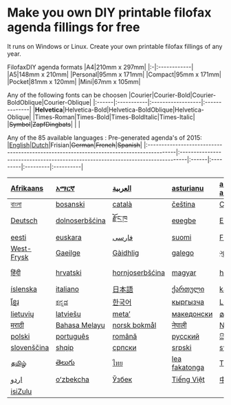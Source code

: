 # Make you own DIY printable filofax agenda fillings for free #

It runs on Windows or Linux. Create your own printable filofax fillings of any year.

FilofaxDIY agenda formats
|A4|210mm x 297mm|
|:-|:------------|
|A5|148mm x 210mm|
|Personal|95mm x 171mm|
|Compact|95mm x 171mm|
|Pocket|81mm x 120mm|
|Mini|67mm x 105mm|

Any of the following fonts can be choosen
|Courier|Courier-Bold|Courier-BoldOblique|Courier-Oblique|
|:------|:-----------|:------------------|:--------------|
|**Helvetica**|Helvetica-Bold|Helvetica-BoldOblique|Helvetica-Oblique|
|Times-Roman|Times-Bold|Times-BoldItalic|Times-Italic|
|~~Symbol~~|~~ZapfDingbats~~|  | |

Any of the 85 available languages :
Pre-generated agenda's of 2015:
|[English](https://filofax-diy.googlecode.com/hg/Agenda_2015_en_US.UTF-8_weekon2pages.pdf)|[Dutch](https://filofax-diy.googlecode.com/hg/agenda_nl_NL.UTF8_weekon2pages.zip)|Frisian|~~German~~|~~French~~|~~Spanish~~|
|:----------------------------------------------------------------------------------------|:--------------------------------------------------------------------------------|:------|:---------|:---------|:----------|


|[Afrikaans](https://filofax-diy.googlecode.com/hg/Download/Personal_2015_af_weekon2pages.pdf)|[አማርኛ](https://filofax-diy.googlecode.com/hg/Download/Personal_2015_am_weekon2pages.pdf)|[العربية](https://filofax-diy.googlecode.com/hg/Download/Personal_2015_ar_weekon2pages.pdf)|[asturianu](https://filofax-diy.googlecode.com/hg/Download/Personal_2015_ast_weekon2pages.pdf)|[azərbaycan azəri](https://filofax-diy.googlecode.com/hg/Download/Personal_2015_az_weekon2pages.pdf)|[български](https://filofax-diy.googlecode.com/hg/Download/Personal_2015_bg_weekon2pages.pdf)|
|:--------------------------------------------------------------------------------------------|:-----------------------------------------------------------------------------------------------|:-------------------------------------------------------------------------------------------------|:---------------------------------------------------------------------------------------------|:-----------------------------------------------------------------------------------------------------|:-----------------------------------------------------------------------------------------------------|
|[বাংলা](https://filofax-diy.googlecode.com/hg/Download/Personal_2015_bn_weekon2pages.pdf)|[bosanski](https://filofax-diy.googlecode.com/hg/Download/Personal_2015_bs_weekon2pages.pdf)|[català](https://filofax-diy.googlecode.com/hg/Download/Personal_2015_ca_weekon2pages.pdf)|[čeština](https://filofax-diy.googlecode.com/hg/Download/Personal_2015_cs_weekon2pages.pdf)|[Cymraeg](https://filofax-diy.googlecode.com/hg/Download/Personal_2015_cy_weekon2pages.pdf)|[dansk](https://filofax-diy.googlecode.com/hg/Download/Personal_2015_da_weekon2pages.pdf)|
|[Deutsch](https://filofax-diy.googlecode.com/hg/Download/Personal_2015_de_weekon2pages.pdf)|[dolnoserbšćina](https://filofax-diy.googlecode.com/hg/Download/Personal_2015_dsb_weekon2pages.pdf)|[རྫོང་ཁ](https://filofax-diy.googlecode.com/hg/Download/Personal_2015_dz_weekon2pages.pdf)|[eʋegbe](https://filofax-diy.googlecode.com/hg/Download/Personal_2015_ee_weekon2pages.pdf)|[Ελληνικά](https://filofax-diy.googlecode.com/hg/Download/Personal_2015_el_weekon2pages.pdf)|[español](https://filofax-diy.googlecode.com/hg/Download/Personal_2015_es_weekon2pages.pdf)|
|[eesti](https://filofax-diy.googlecode.com/hg/Download/Personal_2015_et_weekon2pages.pdf)|[euskara](https://filofax-diy.googlecode.com/hg/Download/Personal_2015_eu_weekon2pages.pdf)|[فارسی](https://filofax-diy.googlecode.com/hg/Download/Personal_2015_fa_weekon2pages.pdf)|[suomi](https://filofax-diy.googlecode.com/hg/Download/Personal_2015_fi_weekon2pages.pdf)|[Filipino](https://filofax-diy.googlecode.com/hg/Download/Personal_2015_fil_weekon2pages.pdf)|[français](https://filofax-diy.googlecode.com/hg/Download/Personal_2015_fr_weekon2pages.pdf)|
|[West-Frysk](https://filofax-diy.googlecode.com/hg/Download/Personal_2015_fy_weekon2pages.pdf)|[Gaeilge](https://filofax-diy.googlecode.com/hg/Download/Personal_2015_ga_weekon2pages.pdf)|[Gàidhlig](https://filofax-diy.googlecode.com/hg/Download/Personal_2015_gd_weekon2pages.pdf)|[galego](https://filofax-diy.googlecode.com/hg/Download/Personal_2015_gl_weekon2pages.pdf)|[ગુજરાતી](https://filofax-diy.googlecode.com/hg/Download/Personal_2015_gu_weekon2pages.pdf)|[עברית](https://filofax-diy.googlecode.com/hg/Download/Personal_2015_he_weekon2pages.pdf)|
|[हिंदी](https://filofax-diy.googlecode.com/hg/Download/Personal_2015_hi_weekon2pages.pdf)|[hrvatski](https://filofax-diy.googlecode.com/hg/Download/Personal_2015_hr_weekon2pages.pdf)|[hornjoserbšćina](https://filofax-diy.googlecode.com/hg/Download/Personal_2015_hsb_weekon2pages.pdf)|[magyar](https://filofax-diy.googlecode.com/hg/Download/Personal_2015_hu_weekon2pages.pdf)|[հայերեն](https://filofax-diy.googlecode.com/hg/Download/Personal_2015_hy_weekon2pages.pdf)|[Bahasa Indonesia](https://filofax-diy.googlecode.com/hg/Download/Personal_2015_id_weekon2pages.pdf)|
|[íslenska](https://filofax-diy.googlecode.com/hg/Download/Personal_2015_is_weekon2pages.pdf)|[italiano](https://filofax-diy.googlecode.com/hg/Download/Personal_2015_it_weekon2pages.pdf)|[日本語](https://filofax-diy.googlecode.com/hg/Download/Personal_2015_ja_weekon2pages.pdf)|[ქართული](https://filofax-diy.googlecode.com/hg/Download/Personal_2015_ka_weekon2pages.pdf)|[kabuverdianu](https://filofax-diy.googlecode.com/hg/Download/Personal_2015_kea_weekon2pages.pdf)|[қазақ тілі](https://filofax-diy.googlecode.com/hg/Download/Personal_2015_kk_weekon2pages.pdf)|
|[ខ្មែរ](https://filofax-diy.googlecode.com/hg/Download/Personal_2015_km_weekon2pages.pdf)|[ಕನ್ನಡ](https://filofax-diy.googlecode.com/hg/Download/Personal_2015_kn_weekon2pages.pdf)|[한국어](https://filofax-diy.googlecode.com/hg/Download/Personal_2015_ko_weekon2pages.pdf)|[кыргызча](https://filofax-diy.googlecode.com/hg/Download/Personal_2015_ky_weekon2pages.pdf)|[Lëtzebuergesch](https://filofax-diy.googlecode.com/hg/Download/Personal_2015_lb_weekon2pages.pdf)|[ລາວ](https://filofax-diy.googlecode.com/hg/Download/Personal_2015_lo_weekon2pages.pdf)|
|[lietuvių](https://filofax-diy.googlecode.com/hg/Download/Personal_2015_lt_weekon2pages.pdf)|[latviešu](https://filofax-diy.googlecode.com/hg/Download/Personal_2015_lv_weekon2pages.pdf)|[metaʼ](https://filofax-diy.googlecode.com/hg/Download/Personal_2015_mgo_weekon2pages.pdf)|[македонски](https://filofax-diy.googlecode.com/hg/Download/Personal_2015_mk_weekon2pages.pdf)|[മലയാളം](https://filofax-diy.googlecode.com/hg/Download/Personal_2015_ml_weekon2pages.pdf)|[монгол](https://filofax-diy.googlecode.com/hg/Download/Personal_2015_mn_weekon2pages.pdf)|
|[मराठी](https://filofax-diy.googlecode.com/hg/Download/Personal_2015_mr_weekon2pages.pdf)|[Bahasa Melayu](https://filofax-diy.googlecode.com/hg/Download/Personal_2015_ms_weekon2pages.pdf)|[norsk bokmål](https://filofax-diy.googlecode.com/hg/Download/Personal_2015_nb_weekon2pages.pdf)|[नेपाली](https://filofax-diy.googlecode.com/hg/Download/Personal_2015_ne_weekon2pages.pdf)|[Nederlands](https://filofax-diy.googlecode.com/hg/Download/Personal_2015_nl_weekon2pages.pdf)|[ਪੰਜਾਬੀ](https://filofax-diy.googlecode.com/hg/Download/Personal_2015_pa_weekon2pages.pdf)|
|[polski](https://filofax-diy.googlecode.com/hg/Download/Personal_2015_pl_weekon2pages.pdf)|[português](https://filofax-diy.googlecode.com/hg/Download/Personal_2015_pt_weekon2pages.pdf)|[română](https://filofax-diy.googlecode.com/hg/Download/Personal_2015_ro_weekon2pages.pdf)|[русский](https://filofax-diy.googlecode.com/hg/Download/Personal_2015_ru_weekon2pages.pdf)|[සිංහල](https://filofax-diy.googlecode.com/hg/Download/Personal_2015_si_weekon2pages.pdf)|[slovenčina](https://filofax-diy.googlecode.com/hg/Download/Personal_2015_sk_weekon2pages.pdf)|
|[slovenščina](https://filofax-diy.googlecode.com/hg/Download/Personal_2015_sl_weekon2pages.pdf)|[shqip](https://filofax-diy.googlecode.com/hg/Download/Personal_2015_sq_weekon2pages.pdf)|[српски](https://filofax-diy.googlecode.com/hg/Download/Personal_2015_sr_weekon2pages.pdf)|[srpski](https://filofax-diy.googlecode.com/hg/Download/Personal_2015_sr_weekon2pages.pdf)|[svenska](https://filofax-diy.googlecode.com/hg/Download/Personal_2015_sv_weekon2pages.pdf)|[Kiswahili](https://filofax-diy.googlecode.com/hg/Download/Personal_2015_sw_weekon2pages.pdf)|
|[தமிழ்](https://filofax-diy.googlecode.com/hg/Download/Personal_2015_ta_weekon2pages.pdf)|[తెలుగు](https://filofax-diy.googlecode.com/hg/Download/Personal_2015_te_weekon2pages.pdf)|[ไทย](https://filofax-diy.googlecode.com/hg/Download/Personal_2015_th_weekon2pages.pdf)|[lea fakatonga](https://filofax-diy.googlecode.com/hg/Download/Personal_2015_to_weekon2pages.pdf)|[Türkçe](https://filofax-diy.googlecode.com/hg/Download/Personal_2015_tr_weekon2pages.pdf)|[українська](https://filofax-diy.googlecode.com/hg/Download/Personal_2015_uk_weekon2pages.pdf)|
|[اردو](https://filofax-diy.googlecode.com/hg/Download/Personal_2015_ur_weekon2pages.pdf)|[oʻzbekcha](https://filofax-diy.googlecode.com/hg/Download/Personal_2015_uz_weekon2pages.pdf)|[Ўзбек](https://filofax-diy.googlecode.com/hg/Download/Personal_2015_uz_weekon2pages.pdf)|[Tiếng Việt](https://filofax-diy.googlecode.com/hg/Download/Personal_2015_vi_weekon2pages.pdf)|[中文](https://filofax-diy.googlecode.com/hg/Download/Personal_2015_zh_weekon2pages.pdf)|[中文](https://filofax-diy.googlecode.com/hg/Download/Personal_2015_zh_weekon2pages.pdf)|
|[isiZulu](https://filofax-diy.googlecode.com/hg/Download/Personal_2015_zu_weekon2pages.pdf)|
